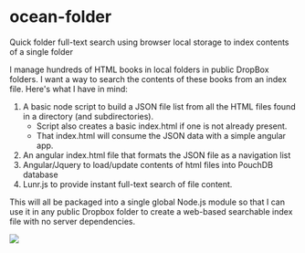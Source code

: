 # ocean-folder
Quick folder full-text search using browser local storage to index contents of a single folder
 
I manage hundreds of HTML books in local folders in public DropBox folders. I want a way to search the contents of these books from an index file. Here's what I have in mind:

1. A basic node script to build a JSON file list from all the HTML files found in a directory (and subdirectories).
   * Script also creates a basic index.html if one is not already present. 
   * That index.html will consume the JSON data with a simple angular app.
2. An angular index.html file that formats the JSON file as a navigation list
3. Angular/Jquery to load/update contents of html files into PouchDB database
4. Lunr.js to provide instant full-text search of file content.

This will all be packaged into a single global Node.js module so that I can use it in any public Dropbox folder to create a web-based searchable index file with no server dependencies.

<img src="http://content.screencast.com/users/chadananda/folders/Jing/media/c7227436-adcd-4cb5-a761-a17c9676bc9d/00001301.png" />
